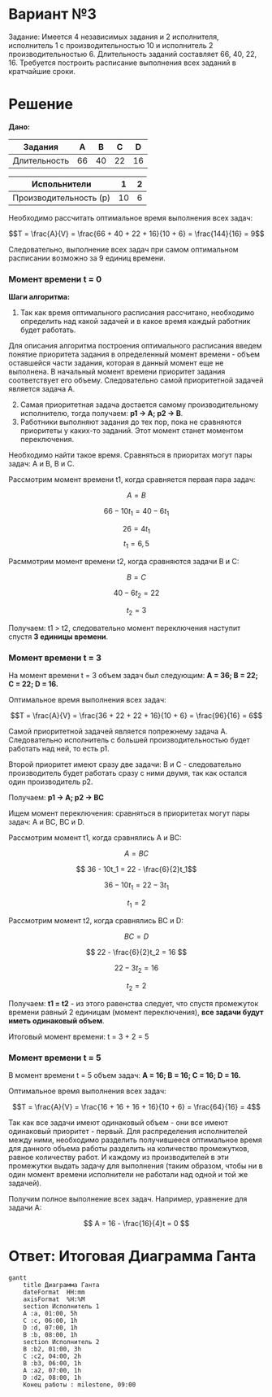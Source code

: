 # Вариант №3
Задание: Имеется 4 независимых задания и 2 исполнителя, исполнитель 1 с производительностью 10 и исполнитель 2 производительностью 6. Длительность заданий составляет 66, 40, 22, 16. Требуется построить расписание выполнения всех заданий в кратчайшие сроки.
# Решение
**Дано:** 

| Задания     | A  | B  | C  | D  |         
| ----------- | -- | -- | -- | -- |
| Длительность | 66 | 40 | 22 | 16 | 

| Испольнители     | 1  | 2  |
| ----------- | -- | -- |
| Производительность (p) | 10 | 6 |

Необходимо рассчитать оптимальное время выполнения всех задач: 

$$T = \frac{A}{V} = \frac{66  + 40 + 22 + 16}{10 + 6} = \frac{144}{16} = 9$$

Следовательно, выполнение всех задач при самом оптимальном расписании возможно за 9 единиц времени.

### **Момент времени t = 0**

**Шаги алгоритма:**

1. Так как время оптимального расписания рассчитано, необходимо определить над какой задачей и в какое время каждый работник будет работать.

 Для описания алгоритма построения оптимального расписания введем понятие приоритета задания в определенный момент времени - объем оставшейся части задания, которая в данный момент еще не выполнена. В начальный момент времени приоритет задания соответствует его объему. Следовательно самой приоритетной задачей является задача А. 

2. Самая приоритетная задача достается самому производительному исполнителю, тогда получаем: **p1 → A; p2 → B**. 
3. Работники выполняют задания до тех пор, пока не сравняются приоритеты у каких-то заданий. Этот момент станет моментом переключения.

Необходимо найти такое время. Сравняться в приоритах могут пары задач: A и B, B и C.

Рассмотрим момент времени t1, когда сравняется первая пара задач: 

$$A=B$$

$$ 66-10t_1 = 40-6t_1 $$

$$ 26 = 4t_1$$
$$ t_1 = 6,5$$

Расммотрим момент времени t2, когда сравняются задачи B и C: 

$$ B = C$$ 

$$ 40 - 6t_2 = 22$$

$$ t_2 = 3$$

Получаем: t1 > t2, следовательно момент переключения наступит спустя **3 единицы времени**.

### **Момент времени t = 3**

На момент времени t = 3 объем задач был следующим: **А = 36; B = 22; C = 22; D = 16.**

Оптимальное время выполнения всех задач: 

$$T = \frac{A}{V} = \frac{36  + 22 + 22 + 16}{10 + 6} = \frac{96}{16} = 6$$

Самой приоритетной задачей является попрежнему задача А. Следовательно исполнитель с большей производительностью будет работать над ней, то есть p1. 

Второй приоритет имеют сразу две задачи: B и C - следовательно производитель будет работать сразу с ними двумя, так как остался один производитель p2. 

Получаем: **p1 → A; p2 → BС**

Ищем момент переключения: сравняться в приоритетах могут пары задач: A и BC, BC и D. 

Рассмотрим момент t1, когда сравнялись A и BC: 

$$ A = BC$$

$$ 36 - 10t_1 = 22 - \frac{6}{2}t_1$$

$$ 36 - 10t_1 = 22 - 3t_1$$

$$ t_1 = 2$$

Рассмотрим момент t2, когда сравнялись BC и D: 

$$ BC = D $$

$$ 22 - \frac{6}{2}t_2 = 16 $$

$$ 22 - 3t_2 = 16$$

$$ t_2 = 2$$ 

Получаем: **t1 = t2** - из этого равенства следует, что спустя промежуток времени равный 2 единицам (момент переключения), **все задачи будут иметь одинаковый объем**. 

Итоговый момент времени: t = 3 + 2 = 5

### **Момент времени t = 5**

В момент времени t = 5 объем задач: **А = 16; B = 16; C = 16; D = 16.**

Оптимальное время выполнения всех задач: 

$$T = \frac{A}{V} = \frac{16  + 16 + 16 + 16}{10 + 6} = \frac{64}{16} = 4$$

Так как все задачи имеют одинаковый объем - они все имеют одинаковый приоритет - первый. Для распределения исполнителей между ними, необходимо разделить получившееся оптимальное время для данного объема работы разделить на количество промежутков, равное количеству работ. И каждому из производителей в эти промежутки выдать задачу для выполнения (таким образом, чтобы ни в один момент времени исполнители не работали над одной и той же задачей). 

Получим полное выполнение всех задач. Например, уравнение для задачи A:

$$ A = 16 - \frac{16}{4}t = 0 $$

# Ответ: Итоговая Диаграмма Ганта

```mermaid
gantt
    title Диаграмма Ганта
    dateFormat  HH:mm
    axisFormat  %H:%M
    section Исполнитель 1
    A :a, 01:00, 5h
    C :c, 06:00, 1h
    D :d, 07:00, 1h
    B :b, 08:00, 1h
    section Исполнитель 2
    B :b2, 01:00, 3h
    C :c2, 04:00, 2h
    B :b3, 06:00, 1h
    A :a2, 07:00, 1h
    D :d2, 08:00, 1h
    Конец работы : milestone, 09:00
```
